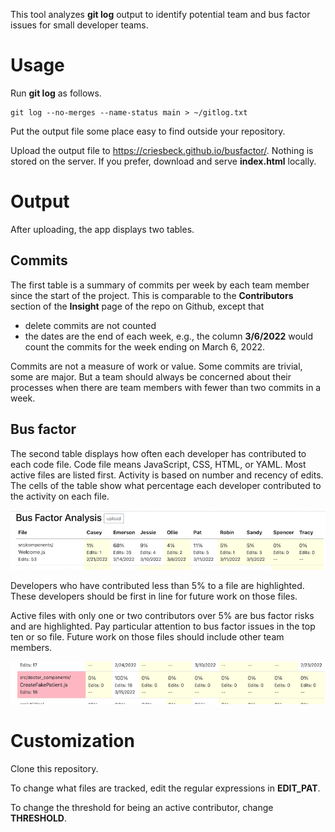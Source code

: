 This tool analyzes **git log** output to identify potential team and bus factor issues for small
developer teams. 

# Usage

Run **git log** as follows.
```
git log --no-merges --name-status main > ~/gitlog.txt
```
Put the output file some place easy to find outside your repository.

Upload the output file to https://criesbeck.github.io/busfactor/. Nothing is stored on the server.
If you prefer, download and serve **index.html** locally.

# Output

After uploading, the app displays two tables. 

## Commits

The first table is a summary of commits
per week by each team member since the start of the project. This is comparable to
the **Contributors** section of the **Insight**
page of the repo on Github, except that 
- delete commits are not counted
- the dates are the end of each week, e.g., the column **3/6/2022** would count
the commits for the week ending on March 6, 2022. 

Commits are not a measure of work or value. Some commits are trivial, some are major.
But a team should always be concerned about their processes 
when there are team members with fewer than two commits
in a week.

## Bus factor

The second table displays how often each developer has contributed to each code file. 
Code file means JavaScript, CSS, HTML, or YAML.
Most active files are listed first. Activity is based on number and recency of edits.
The cells of the table show what percentage each developer contributed to the activity on each file.

![Example contributions](./images/bus-factor-1.png)

Developers who have contributed less than 5% to a file are highlighted. 
These developers should be first in line for future work on those files.

Active files with only one or two contributors over 5% are 
bus factor risks and are highlighted. Pay particular attention to bus factor
issues in the top ten or so file. 
Future work on those files should include other team members.

![Example bus factor](./images/bus-factor-2.png)

# Customization

Clone this repository. 

To change what files are tracked, edit the regular expressions in  **EDIT_PAT**.

To change the threshold for being an active contributor, change **THRESHOLD**.